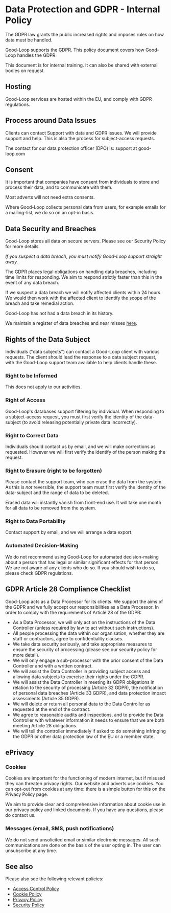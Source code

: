 
# Data Protection and GDPR - Internal Policy

The GDPR law grants the public increased rights and imposes rules on how data must be handled.

Good-Loop supports the GDPR. This policy document covers how Good-Loop handles the GDPR.

This document is for internal training. It can also be shared with external bodies on request.

## Hosting

Good-Loop services are hosted within the EU, and comply with GDPR regulations. 

## Process around Data Issues

Clients can contact Support with data and GDPR issues. We will provide support and help. 
This is also the process for subject-access requests.

The contact for our data protection officer (DPO) is: 
<span class='email' data-name='support' data-domain='good-loop.com'>support at good-loop.com</span>

## Consent

It is important that companies have consent from individuals to store and process their data, and to communicate with them.

Most adverts will not need extra consents.

Where Good-Loop collects personal data from users, for example emails for a mailing-list, we do so on an opt-in basis.

## Data Security and Breaches

Good-Loop stores all data on secure servers. Please see our Security Policy for more details.

*If you suspect a data breach, you must notify Good-Loop support straight away.*

The GDPR places legal obligations on handling data breaches, including time limits for responding. We aim to respond strictly faster than this in the event of any data breach.

If we suspect a data breach we will notify affected clients within 24 hours. 
We would then work with the affected client to identify the scope of the breach and take remedial action.

Good-Loop has not had a data breach in its history.

We maintain a register of data breaches and near misses [here](https://docs.google.com/spreadsheets/d/13HHz7489jiWO9a0eCZ1ldWjiNCqTfO4VKwbt2yPwzjc/).

## Rights of the Data Subject

Individuals ("data subjects") can contact a Good-Loop client with various requests. 
The client should lead the response to a data subject request, with the Good-Loop support team available to help clients handle these.

### Right to be Informed

This does not apply to our activities. 

### Right of Access

Good-Loop's databases support filtering by individual. When responding to a subject-access request, you must first verify the identity of the data-subject (to avoid releasing potentially private data incorrectly).
 
### Right to Correct Data

Individuals should contact us by email, and we will make corrections as requested. However we will first verify the identify of the person making the request.

### Right to Erasure (right to be forgotten)

Please contact the support team, who can erase the data from the system. 
As this is *not* reversible, the support team must first verify the identity of the data-subject and the range of data to be deleted.

Erased data will instantly vanish from front-end use. It will take one month for all data to be removed from the system.

### Right to Data Portability

Contact support by email, and we will arrange a data export.

### Automated Decision-Making

We do not recommend using Good-Loop for automated decision-making about a person that has legal or similar significant effects for that person. 
We are not aware of any clients who do so. If you should wish to do so, please check GDPR regulations.


## GDPR Article 28 Compliance Checklist

Good-Loop acts as a Data Processor for its clients. We support the aims of the GDPR and we fully accept our responsibilities as a Data Processor. 
In order to comply with the requirements of Article 28 of the GDPR:

 - As a Data Processor, we will only act on the instructions of the Data Controller (unless required by law to act without such instructions).
 - All people processing the data within our organisation, whether they are staff or contractors, agree to confidentiality clauses.
 - We take data security seriously, and take appropriate measures to ensure the security of processing (please see our security policy for more detail).
 - We will only engage a sub-processor with the prior consent of the Data Controller and with a written contract.
 - We will assist the Data Controller in providing subject access and allowing data subjects to exercise their rights under the GDPR.
 - We will assist the Data Controller in meeting its GDPR obligations in relation to the security of processing (Article 32 GDPR), 
 the notification of personal data breaches (Article 33 GDPR), and data protection impact assessments (Article 35 GDPR). 
 - We will delete or return all personal data to the Data Controller as requested at the end of the contract.
 - We agree to reasonable audits and inspections, and to provide the Data Controller with whatever information it needs to ensure that we are both meeting Article 28 obligations.
 - We will tell the controller immediately if asked to do something infringing the GDPR or other data protection law of the EU or a member state.

## ePrivacy 

### Cookies 

Cookies are important for the functioning of modern internet, but if misused they can threaten privacy rights.
Our website and adverts use cookies. You can opt-out from cookies at any time: there is a simple button for this on the Privacy Policy page.

We aim to provide clear and comprehensive information about cookie use in our privacy policy and linked documents. 
If you have any questions, please do contact us.

### Messages (email, SMS, push notifications)

We do not send unsolicited email or similar electronic messages. All such communications are done on the basis of the user opting in.
The user can unsubscribe at any time. 

## See also

Please also see the following relevant policies:

 - [Access Control Policy](access-control-policy)
 - [Cookie Policy](cookie-policy)
 - [Privacy Policy](privacy-policy)
 - [Security Policy](security)
 
